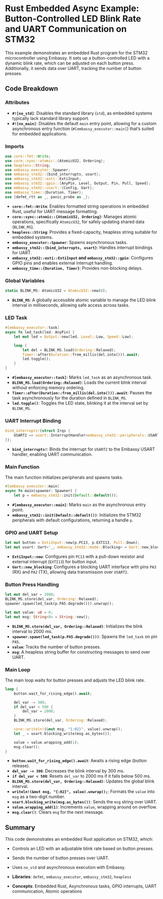 # Rust Embedded Async Example: Button-Controlled LED Blink Rate and UART Communication on STM32

This example demonstrates an embedded Rust program for the STM32 microcontroller using Embassy. It sets up a button-controlled LED with a dynamic blink rate, which can be adjusted on each button press. Additionally, it sends data over UART, tracking the number of button presses.

## Code Breakdown

### Attributes

- **`#![no_std]`**: Disables the standard library (`std`), as embedded systems typically lack standard library support.
- **`#![no_main]`**: Disables the default `main` entry point, allowing for a custom asynchronous entry function (`#[embassy_executor::main]`) that’s suited for embedded applications.

### Imports

```rust
use core::fmt::Write;
use core::sync::atomic::{AtomicU32, Ordering};
use heapless::String;
use embassy_executor::Spawner;
use embassy_stm32::{bind_interrupts, usart};
use embassy_stm32::exti::ExtiInput;
use embassy_stm32::gpio::{AnyPin, Level, Output, Pin, Pull, Speed};
use embassy_stm32::usart::{Config, Uart};
use embassy_time::{Duration, Timer};
use {defmt_rtt as _, panic_probe as _};
```

- **`core::fmt::Write`**: Enables formatted string operations in embedded Rust, useful for UART message formatting.
- **`core::sync::atomic::{AtomicU32, Ordering}`**: Manages atomic operations, specifically `AtomicU32`, for safely updating shared data (`BLINK_MS`).
- **`heapless::String`**: Provides a fixed-capacity, heapless string suitable for embedded systems.
- **`embassy_executor::Spawner`**: Spawns asynchronous tasks.
- **`embassy_stm32::{bind_interrupts, usart}`**: Handles interrupt bindings for UART.
- **`embassy_stm32::exti::ExtiInput` and `embassy_stm32::gpio`**: Configures GPIO pins and enables external interrupt handling.
- **`embassy_time::{Duration, Timer}`**: Provides non-blocking delays.

### Global Variables

```rust
static BLINK_MS: AtomicU32 = AtomicU32::new(0);
```

- **`BLINK_MS`**: A globally accessible atomic variable to manage the LED blink interval in milliseconds, allowing safe access across tasks.

### LED Task

```rust
#[embassy_executor::task]
async fn led_task(led: AnyPin) {
    let mut led = Output::new(led, Level::Low, Speed::Low);

    loop {
        let del = BLINK_MS.load(Ordering::Relaxed);
        Timer::after(Duration::from_millis(del.into())).await;
        led.toggle();
    }
}
```

- **`#[embassy_executor::task]`**: Marks `led_task` as an asynchronous task.
- **`BLINK_MS.load(Ordering::Relaxed)`**: Loads the current blink interval without enforcing memory ordering.
- **`Timer::after(Duration::from_millis(del.into())).await`**: Pauses the task asynchronously for the duration defined in `BLINK_MS`.
- **`led.toggle()`**: Toggles the LED state, blinking it at the interval set by `BLINK_MS`.

### UART Interrupt Binding

```rust
bind_interrupts!(struct Irqs {
    USART2 => usart::InterruptHandler<embassy_stm32::peripherals::USART2>;
});
```

- **`bind_interrupts!`**: Binds the interrupt for `USART2` to the Embassy USART handler, enabling UART communication.

### Main Function

The main function initializes peripherals and spawns tasks.

```rust
#[embassy_executor::main]
async fn main(spawner: Spawner) {
    let p = embassy_stm32::init(Default::default());
```

- **`#[embassy_executor::main]`**: Marks `main` as the asynchronous entry point.
- **`embassy_stm32::init(Default::default())`**: Initializes the STM32 peripherals with default configurations, returning a handle `p`.

### GPIO and UART Setup

```rust
let mut button = ExtiInput::new(p.PC13, p.EXTI13, Pull::Down);
let mut usart: Uart<'_, embassy_stm32::mode::Blocking> = Uart::new_blocking(p.USART2, p.PA3, p.PA2, Config::default()).unwrap();
```

- **`ExtiInput::new`**: Configures pin `PC13` with a pull-down resistor and external interrupt (`EXTI13`) for button input.
- **`Uart::new_blocking`**: Configures a blocking UART interface with pins `PA3` (RX) and `PA2` (TX), allowing data transmission over `USART2`.

### Button Press Handling

```rust
let mut del_var = 2000;
BLINK_MS.store(del_var, Ordering::Relaxed);
spawner.spawn(led_task(p.PA5.degrade())).unwrap();

let mut value: u8 = 0;
let mut msg: String<8> = String::new();
```

- **`BLINK_MS.store(del_var, Ordering::Relaxed)`**: Initializes the blink interval to 2000 ms.
- **`spawner.spawn(led_task(p.PA5.degrade()))`**: Spawns the `led_task` on pin `PA5`.
- **`value`**: Tracks the number of button presses.
- **`msg`**: A heapless string buffer for constructing messages to send over UART.

### Main Loop

The main loop waits for button presses and adjusts the LED blink rate.

```rust
loop {
    button.wait_for_rising_edge().await;

    del_var -= 300;
    if del_var < 500 {
        del_var = 2000;
    }
    BLINK_MS.store(del_var, Ordering::Relaxed);

    core::writeln!(&mut msg, "{:02}", value).unwrap();
    let _ = usart.blocking_write(msg.as_bytes());

    value = value.wrapping_add(1);
    msg.clear();
}
```

- **`button.wait_for_rising_edge().await`**: Awaits a rising edge (button release).
- **`del_var -= 300`**: Decreases the blink interval by 300 ms.
- **`if del_var < 500`**: Resets `del_var` to 2000 ms if it falls below 500 ms.
- **`BLINK_MS.store(del_var, Ordering::Relaxed)`**: Updates the global blink interval.
- **`writeln!(&mut msg, "{:02}", value).unwrap();`**: Formats the `value` into `msg` as a two-digit number.
- **`usart.blocking_write(msg.as_bytes())`**: Sends the `msg` string over UART.
- **`value.wrapping_add(1)`**: Increments `value`, wrapping around on overflow.
- **`msg.clear()`**: Clears `msg` for the next message.

## Summary

This code demonstrates an embedded Rust application on STM32, which:
- Controls an LED with an adjustable blink rate based on button presses.
- Sends the number of button presses over UART.
- Uses `no_std` and asynchronous execution with Embassy.

- **Libraries**: `defmt`, `embassy_executor`, `embassy_stm32`, `heapless`
- **Concepts**: Embedded Rust, Asynchronous tasks, GPIO interrupts, UART communication, Atomic operations
